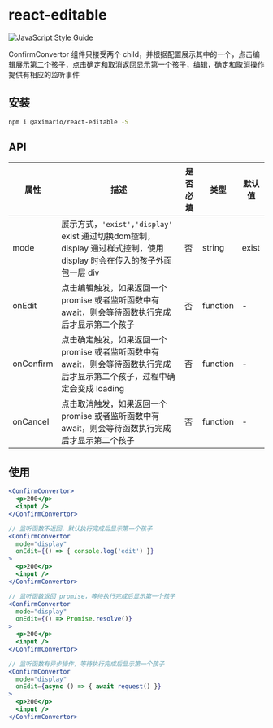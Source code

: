 # react-editable

[![JavaScript Style Guide](https://cdn.rawgit.com/standard/standard/master/badge.svg)](https://github.com/standard/standard)

ConfirmConvertor 组件只接受两个 child，并根据配置展示其中的一个，点击编辑展示第二个孩子，点击确定和取消返回显示第一个孩子，编辑，确定和取消操作提供有相应的监听事件

## 安装

```sh
npm i @aximario/react-editable -S
```

## API

| 属性      | 描述                                                                                                                        | 是否必填 | 类型     | 默认值 |
|-----------|-----------------------------------------------------------------------------------------------------------------------------|----------|----------|--------|
| mode      | 展示方式，`'exist','display'` exist 通过切换dom控制，display 通过样式控制，使用 display 时会在传入的孩子外面包一层 div      | 否       | string   | exist  |
| onEdit    | 点击编辑触发，如果返回一个 promise 或者监听函数中有 await，则会等待函数执行完成后才显示第二个孩子                           | 否       | function | -      |
| onConfirm | 点击确定触发，如果返回一个 promise 或者监听函数中有 await，则会等待函数执行完成后才显示第二个孩子，过程中确定会变成 loading | 否       | function | -      |
| onCancel  | 点击取消触发，如果返回一个 promise 或者监听函数中有 await，则会等待函数执行完成后才显示第二个孩子                           | 否       | function | -      |

## 使用

```jsx
<ConfirmConvertor>
  <p>200</p>
  <input />
</ConfirmConvertor>

// 监听函数不返回，默认执行完成后显示第一个孩子
<ConfirmConvertor
  mode="display"
  onEdit={() => { console.log('edit') }}
>
  <p>200</p>
  <input />
</ConfirmConvertor>

// 监听函数返回 promise，等待执行完成后显示第一个孩子
<ConfirmConvertor
  mode="display"
  onEdit={() => Promise.resolve()}
>
  <p>200</p>
  <input />
</ConfirmConvertor>

// 监听函数有异步操作，等待执行完成后显示第一个孩子
<ConfirmConvertor
  mode="display"
  onEdit={async () => { await request() }}
>
  <p>200</p>
  <input />
</ConfirmConvertor>
```
